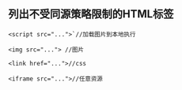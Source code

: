 ## 列出不受同源策略限制的HTML标签

	<script src="...">`//加载图片到本地执行
	
	<img src="..."> //图片
	
	<link href="...">//css
	
	<iframe src="...">//任意资源

